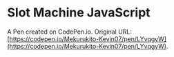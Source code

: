 # Slot Machine JavaScript

A Pen created on CodePen.io. Original URL: [https://codepen.io/Mekurukito-Kevin07/pen/LYvqgyW](https://codepen.io/Mekurukito-Kevin07/pen/LYvqgyW).

